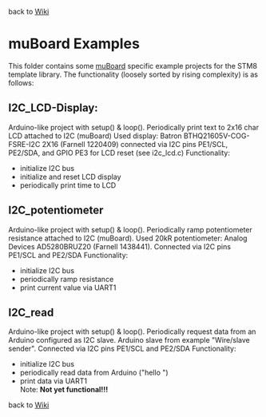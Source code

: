 back to [Wiki](https://github.com/gicking/STM8_templates/wiki)


muBoard Examples
=================

This folder contains some [muBoard](https://frosch.piandmore.de//de/pam9/call/public-media/event_media/160611_Vortrag_Interpreter.pdf) specific example projects for
the STM8 template library. The functionality (loosely sorted by 
rising complexity) is as follows:

I2C_LCD-Display: 
----------
  Arduino-like project with setup() & loop().
  Periodically print text to 2x16 char LCD attached to I2C (muBoard)
  Used display: Batron BTHQ21605V-COG-FSRE-I2C 2X16 (Farnell 1220409)
  connected via I2C pins PE1/SCL, PE2/SDA, and GPIO PE3 for LCD reset (see i2c_lcd.c)
  Functionality:
  - initialize I2C bus
  - initialize and reset LCD display
  - periodically print time to LCD  


I2C_potentiometer
----------
  Arduino-like project with setup() & loop().
  Periodically ramp potentiometer resistance attached to I2C (muBoard).
  Used 20kR potentiometer: Analog Devices AD5280BRUZ20 (Farnell 1438441).
  Connected via I2C pins PE1/SCL and PE2/SDA
  Functionality:
  - initialize I2C bus
  - periodically ramp resistance
  - print current value via UART1  


I2C_read
----------
  Arduino-like project with setup() & loop().
  Periodically request data from an Arduino configured as I2C slave.
  Arduino slave from example "Wire/slave sender".
  Connected via I2C pins PE1/SCL and PE2/SDA
  Functionality:
  - initialize I2C bus
  - periodically read data from Arduino ("hello ")
  - print data via UART1  
  Note: **Not yet functional!!!**


back to [Wiki](https://github.com/gicking/STM8_templates/wiki)

